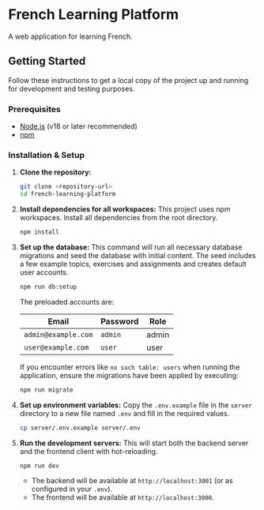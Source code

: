# French Learning Platform

A web application for learning French.

## Getting Started

Follow these instructions to get a local copy of the project up and running for development and testing purposes.

### Prerequisites

*   [Node.js](https://nodejs.org/) (v18 or later recommended)
*   [npm](https://www.npmjs.com/)

### Installation & Setup

1.  **Clone the repository:**
    ```sh
    git clone <repository-url>
    cd french-learning-platform
    ```

2.  **Install dependencies for all workspaces:**
    This project uses npm workspaces. Install all dependencies from the root directory.
    ```sh
    npm install
    ```

3.  **Set up the database:**
    This command will run all necessary database migrations and seed the database with initial content.
    The seed includes a few example topics, exercises and assignments and creates default user accounts.
    ```sh
    npm run db:setup
    ```
    The preloaded accounts are:

    | Email | Password | Role |
    |-------|----------|------|
    | `admin@example.com` | `admin` | admin |
    | `user@example.com` | `user` | user |

    If you encounter errors like `no such table: users` when running the
    application, ensure the migrations have been applied by executing:
    ```sh
    npm run migrate
    ```

4.  **Set up environment variables:**
    Copy the `.env.example` file in the `server` directory to a new file named `.env` and fill in the required values.
    ```sh
    cp server/.env.example server/.env
    ```

5.  **Run the development servers:**
    This will start both the backend server and the frontend client with hot-reloading.
    ```sh
    npm run dev
    ```
    *   The backend will be available at `http://localhost:3001` (or as configured in your `.env`).
    *   The frontend will be available at `http://localhost:3000`.

